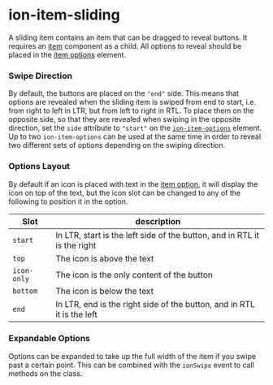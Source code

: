 # ion-item-sliding

A sliding item contains an item that can be dragged to reveal buttons. It requires an [item](../item) component as a child. All options to reveal should be placed in the [item options](../item-options) element.


### Swipe Direction

By default, the buttons are placed on the `"end"` side. This means that options are revealed when the sliding item is swiped from end to start, i.e. from right to left in LTR, but from left to right in RTL. To place them on the opposite side, so that they are revealed when swiping in the opposite direction, set the `side` attribute to `"start"` on the [`ion-item-options`](../item-options) element. Up to two `ion-item-options` can be used at the same time in order to reveal two different sets of options depending on the swiping direction.


### Options Layout

By default if an icon is placed with text in the [item option](../item-option), it will display the icon on top of the text, but the icon slot can be changed to any of the following to position it in the option.

| Slot        | description                                                              |
| ----------- | ------------------------------------------------------------------------ |
| `start`     | In LTR, start is the left side of the button, and in RTL it is the right |
| `top`       | The icon is above the text                                               |
| `icon-only` | The icon is the only content of the button                               |
| `bottom`    | The icon is below the text                                               |
| `end`       | In LTR, end is the right side of the button, and in RTL it is the left   |


### Expandable Options

Options can be expanded to take up the full width of the item if you swipe past a certain point. This can be combined with the `ionSwipe` event to call methods on the class.


